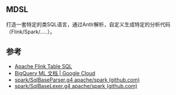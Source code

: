 ## MDSL
打造一套特定的类SQL语言，通过Antlr解析，自定义生成特定的分析代码（Flink/Spark/.....）。



## 参考

- [Apache Flink Table SQL](https://nightlies.apache.org/flink/flink-docs-release-1.14/docs/dev/table/overview/)
- [BigQuery ML 文档  | Google Cloud](https://cloud.google.com/bigquery-ml/docs?hl=zh-cn)
- [spark/SqlBaseParser.g4  apache/spark (github.com)](https://github.com/apache/spark/blob/master/sql/catalyst/src/main/antlr4/org/apache/spark/sql/catalyst/parser/SqlBaseParser.g4)
- [spark/SqlBaseLexer.g4  apache/spark (github.com)](https://github.com/apache/spark/blob/master/sql/catalyst/src/main/antlr4/org/apache/spark/sql/catalyst/parser/SqlBaseLexer.g4)
